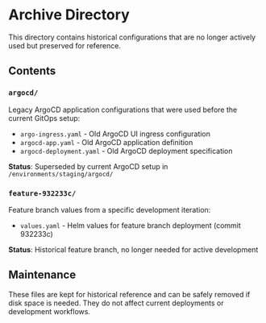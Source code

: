 # Archive Directory

This directory contains historical configurations that are no longer actively used but preserved for reference.

## Contents

### `argocd/`
Legacy ArgoCD application configurations that were used before the current GitOps setup:
- `argo-ingress.yaml` - Old ArgoCD UI ingress configuration
- `argocd-app.yaml` - Old ArgoCD application definition
- `argocd-deployment.yaml` - Old ArgoCD deployment specification

**Status**: Superseded by current ArgoCD setup in `/environments/staging/argocd/`

### `feature-932233c/`
Feature branch values from a specific development iteration:
- `values.yaml` - Helm values for feature branch deployment (commit 932233c)

**Status**: Historical feature branch, no longer needed for active development

## Maintenance

These files are kept for historical reference and can be safely removed if disk space is needed. They do not affect current deployments or development workflows.